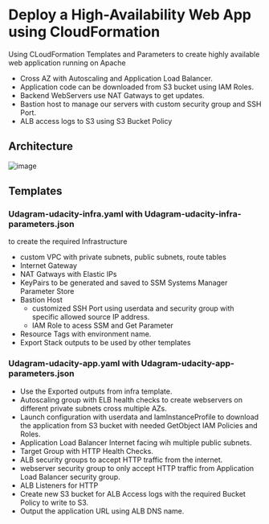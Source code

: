 # Deploy a High-Availability Web App using CloudFormation
Using CLoudFormation Templates and Parameters to create highly available web application running on Apache
- Cross AZ with Autoscaling and Application Load Balancer.
- Application code can be downloaded from S3 bucket using IAM Roles.
- Backend WebServers use NAT Gatways to get updates.
- Bastion host to manage our servers with custom security group and SSH Port.
- ALB access logs to S3 using S3 Bucket Policy

## Architecture
![image](https://user-images.githubusercontent.com/6891966/179841997-af683afb-9761-4e70-8a3d-80f14b0af67e.png)

## Templates
### Udagram-udacity-infra.yaml with Udagram-udacity-infra-parameters.json
to create the required Infrastructure
- custom VPC with private subnets, public subnets, route tables
- Internet Gateway
- NAT Gatways with Elastic IPs
- KeyPairs to be generated and saved to SSM Systems Manager Parameter Store
- Bastion Host
    - customized SSH Port using userdata and security group with specific allowed source IP address.
    - IAM Role to acess SSM and Get Parameter
- Resource Tags with environment name.
- Export Stack outputs to be used by other templates


### Udagram-udacity-app.yaml with Udagram-udacity-app-parameters.json
- Use the Exported outputs from infra template.
- Autoscaling group with ELB health checks to create webservers on different private subnets cross multiple AZs.
- Launch configuration with userdata and IamInstanceProfile to download the application from S3 bucket with needed GetObject IAM Policies and Roles.
- Application Load Balancer Internet facing wih multiple public subnets.
- Target Group with HTTP Health Checks.
- ALB security groups to accept HTTP traffic from the internet.
- webserver security group to only accept HTTP traffic from Application Load Balancer security group.
- ALB Listeners for HTTP
- Create new S3 bucket for ALB Access logs with the required Bucket Policy to write to S3.
- Output the application URL using ALB DNS name.
